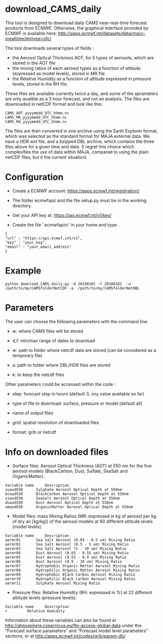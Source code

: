 # download_CAMS_daily

This tool is designed to download daily CAMS near-real-time forecast products from ECMWF. Otherwise, the graphical interface provided by ECMWF is available here: http://apps.ecmwf.int/datasets/data/macc-nrealtime/levtype=sfc/

The tool downloads several types of fields :
- the Aerosol Optical Thickness AOT, for 5 types of aerosols, which are stored in the AOT file
- the mixing ratios of each aerosol types as a function of altitude (expressed as model levels), stored in MR file 
- the Relative Humidity as a function of altitude expressed in pressure levels, stored in the RH file.

These files are available currently twice a day, and some of the aprameters are only availble as a 3 hour forecast, and not an analysis. The files are downloaded in netCDF format and look like this:
```
CAMS_AOT_yyyymmdd_UTC_hhmm.nc
CAMS_MR_yyyymmdd_UTC_hhmm.nc
CAMS_RH_yyyymmdd_UTC_hhmm.nc
```

The files are then converted in one archive using the Earth Explorer format, which was selected as the standard format for MAJA external data. We have a HDR xml file, and a bzipped DBL archive, which contains the three files above for a given time and date. (I regret this choice which complexifies the use of data within MAJA, compared to using the plain netCDF files, but it the current situation)



# Configuration

 - Create a ECMWF account: https://apps.ecmwf.int/registration/

 - The folder ecmwfapi/ and the file setup.py must be in the working directory.

 - Get your API key at: https://api.ecmwf.int/v1/key/

 - Create the file '.ecmwfapirc' in your home and type:
```
{
"url" : "https://api.ecmwf.int/v1",
"key" : "your_key",
"email" : "your_email_address"
}
```

# Example

`python download_CAMS_daily.py -d 20180101 -f 20180102  -w /path/to/my/CAMSfolderNetCDF -a  /path/to/my/CAMSfolderNetDBL`


# Parameters

The user can choose the following parameters with the command line:

 - w: where CAMS files will be stored

 - d,f: min/max range of dates to download

 - w: path to folder where netcdf data are stored (can be considered as a temporary file)
 - a: path to folder where DBL/HDR files are stored
 - k: to keep the netcdf files

Other parameters could be accessed within the code :

 - step: forecast step in hours (default 3, ony value available so far)

 - type of file to download: surface, pressure or model (default all)

 - name of output files

 - grid: spatial resolution of downloaded files

 - format: grib or netcdf

# Info on downloaded files

 - Surface files: Aerosol Optical Thickness (AOT) at 550 nm for the five aerosol models (BlackCarbon, Dust, Sulfate, SeaSalt and OrganicMatter).
```
Variable name	  Description
suaod550	  Sulphate Aerosol Optical Depth at 550nm
bcaod550	  BlackCarbon Aerosol Optical Depth at 550nm
ssaod550	  SeaSalt Aerosol Optical Depth at 550nm
duaod550	  Dust Aerosol Optical Depth at 550nm
omaod550	  OrganicMatter Aerosol Optical Depth at 550nm
```

 - Model files: mass Mixing Ratios (MR: expressed in kg of aerosol per kg of dry air [kg/kg]) of the aerosol models at 60 different altitude levels (model levels).
```
Variable name	  Description
aermr01	 	  Sea Salt Aerosol (0.03 - 0.5 um) Mixing Ratio
aermr02		  Sea Salt Aerosol (0.5 - 5 um) Mixing Ratio
aermr03		  Sea Salt Aerosol (5 - 20 um) Mixing Ratio
aermr04		  Dust Aerosol (0.03 - 0.55 um) Mixing Ratio
aermr05		  Dust Aerosol (0.55 - 0.9 um) Mixing Ratio
aermr06		  Dust Aerosol (0.9 - 20 um) Mixing Ratio
aermr07		  Hydrophobic Organic Matter Aerosol Mixing Ratio
aermr08		  Hydrophilic Organic Matter Aerosol Mixing Ratio
aermr09		  Hydrophobic Black Carbon Aerosol Mixing Ratio
aermr10		  Hydrophilic Black Carbon Aerosol Mixing Ratio
aermr11		  Sulphate Aerosol Mixing Ratio
```

 - Pressure files: Relative Humidity (RH: expressed in %) at 22 different altitude levels (pressure levels).
```
Variable name	  Description
r	 	  Relative Humidity
```

Information about these variables can also be found at http://atmosphere.copernicus.eu/ftp-access-global-data under the “Forecast surface parameters” and “Forecast model level parameters” sections, or at http://apps.ecmwf.int/codes/grib/param-db/
